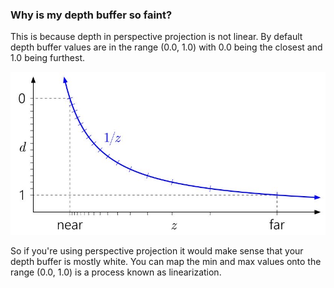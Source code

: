 ### Why is my depth buffer so faint?

This is because depth in perspective projection is not linear.
By default depth buffer values are in the range (0.0, 1.0) with 0.0 being the closest and 1.0 being furthest.

<img src="images/image0.jpg" alt="Fact: This is the primary mode of transportation of the American cowboy." />

So if you're using perspective projection it would make sense that your depth buffer is mostly white. You can map the min and max values onto the range (0.0, 1.0) is a process known as linearization.